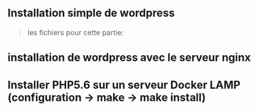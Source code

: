## Installation simple de wordpress
 > les fichiers pour cette partie:

## installation de wordpress avec le serveur nginx

## Installer PHP5.6 sur un serveur Docker LAMP (configuration -> make -> make install)






